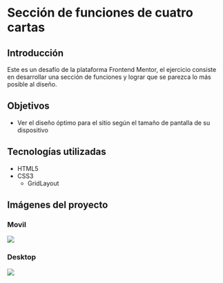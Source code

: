 # Sección de funciones de cuatro cartas


## Introducción
Este es un desafío de la plataforma Frontend Mentor, el ejercicio consiste en desarrollar una sección de funciones y lograr que se parezca lo más posible al diseño.

## Objetivos

- Ver el diseño óptimo para el sitio según el tamaño de pantalla de su dispositivo

## Tecnologías utilizadas
- HTML5
- CSS3
	- GridLayout


## Imágenes del proyecto

### Movil
![](https://res.cloudinary.com/dz209s6jk/image/upload/f_auto,q_auto,w_700/Challenges/jk5jh9vpiutsjd7rfzga.jpg)

### Desktop
![](https://res.cloudinary.com/dz209s6jk/image/upload/f_auto,q_auto,w_700/Challenges/wbsdema37uawkvkp9lab.jpg)